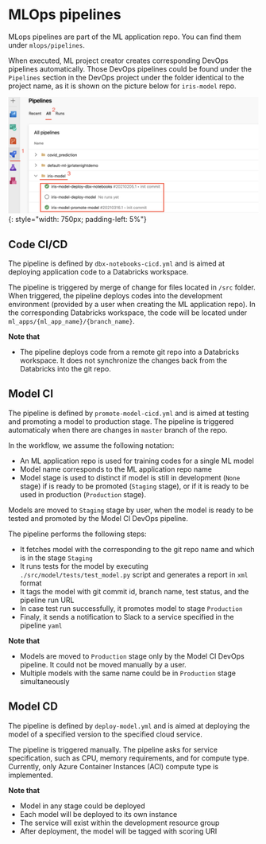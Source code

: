 # MLOps pipelines 

MLops pipelines are part of the ML application repo. You can find them under `mlops/pipelines`.


When executed, ML project creator creates corresponding DevOps pipelines automatically. Those DevOps pipelines could be found under the `Pipelines` section in the DevOps project under the folder identical to the project name, as it is shown on the picture below for `iris-model` repo. 

![](../images/mlops_pipelines.png){: style="width: 750px; padding-left: 5%"}


## Code CI/CD

The pipeline is defined by `dbx-notebooks-cicd.yml` and is aimed at deploying application code to a Databricks workspace.

The pipeline is triggered by merge of change for files located in `/src` folder. 
When triggered, the pipeline deploys codes into the development environment (provided by a user when creating the ML application repo). In the corresponding Databricks workspace, the code will be located under `ml_apps/{ml_app_name}/{branch_name}`.


**Note that**

* The pipeline deploys code from a remote git repo into a Databricks workspace. It does not synchronize the changes back from the Databricks into the git repo.

## Model CI

The pipeline is defined by `promote-model-cicd.yml` and is aimed at testing and promoting a model to production stage. The pipeline is triggered automaticaly when there are changes in `master` branch of the repo. 

In the workflow, we assume the following notation:

* An ML application repo is used for training codes for a single ML model 
* Model name corresponds to the ML application repo name 
* Model stage is used to distinct if model is still in development (`None` stage) if is ready to be promoted (`Staging` stage), or if it is ready to be used in production (`Production` stage). 


Models are moved to `Staging` stage by user, when the model is ready to be tested and promoted by the Model CI DevOps pipeline. 


The pipeline performs the following steps: 

* It fetches model with the corresponding to the git repo name and which is in the stage `Staging`
* It runs tests for the model by executing `./src/model/tests/test_model.py` script and generates a report in `xml` format
* It tags the model with git commit id, branch name, test status, and the pipeline run URL 
* In case test run successfully, it promotes model to stage `Production`
* Finaly, it sends a notification to Slack to a service specified in the pipeline `yaml`

**Note that**

* Models are moved to `Production` stage only by the Model CI DevOps pipeline. It could not be moved manually by a user.
* Multiple models with the same name could be in `Production` stage simultaneously 

## Model CD

The pipeline is defined by `deploy-model.yml` and is aimed at deploying the model of a specified version to the specified cloud service. 

The pipeline is triggered manually. The pipeline asks for service specification, such as CPU, memory requirements, and for compute type. Currently, only Azure Container Instances (ACI) compute type is implemented.

**Note that**

* Model in any stage could be deployed
* Each model will be deployed to its own instance 
* The service will exist within the development resource group
* After deployment, the model will be tagged with scoring URI
